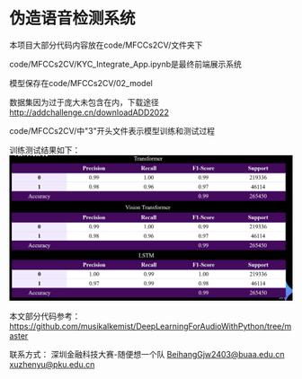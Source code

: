 # 伪造语音检测系统

本项目大部分代码内容放在code/MFCCs2CV/文件夹下

code/MFCCs2CV/KYC_Integrate_App.ipynb是最终前端展示系统

模型保存在code/MFCCs2CV/02_model

数据集因为过于庞大未包含在内，下载途径 http://addchallenge.cn/downloadADD2022

code/MFCCs2CV/中"3"开头文件表示模型训练和测试过程

训练测试结果如下：
![结果.png](ref\pic\结果.png)
  
本文部分代码参考：
https://github.com/musikalkemist/DeepLearningForAudioWithPython/tree/master
  
联系方式：
深圳金融科技大赛-随便想一个队
BeihangGjw2403@buaa.edu.cn
xuzhenyu@pku.edu.cn
